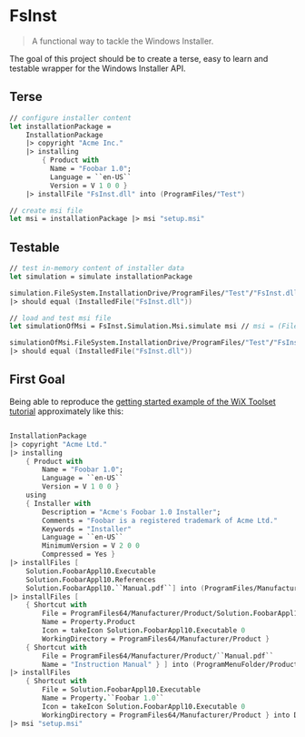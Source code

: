 # FsInst
> A functional way to tackle the Windows Installer.

The goal of this project should be to create a terse, easy to learn and testable wrapper for the Windows Installer API.

## Terse
```fsharp
// configure installer content
let installationPackage =
    InstallationPackage
    |> copyright "Acme Inc."
    |> installing
        { Product with
          Name = "Foobar 1.0";
          Language = ``en-US``
          Version = V 1 0 0 }
    |> installFile "FsInst.dll" into (ProgramFiles/"Test")

// create msi file
let msi = installationPackage |> msi "setup.msi"
```

## Testable
```fsharp
// test in-memory content of installer data
let simulation = simulate installationPackage

simulation.FileSystem.InstallationDrive/ProgramFiles/"Test"/"FsInst.dll"
|> should equal (InstalledFile("FsInst.dll"))

// load and test msi file
let simulationOfMsi = FsInst.Simulation.Msi.simulate msi // msi = (FileInfo("setup.msi"))

simulationOfMsi.FileSystem.InstallationDrive/ProgramFiles/"Test"/"FsInst.dll"
|> should equal (InstalledFile("FsInst.dll"))
```

## First Goal
Being able to reproduce the [getting started example of the WiX Toolset tutorial](https://www.firegiant.com/wix/tutorial/getting-started/) approximately like this:
```fsharp

InstallationPackage
|> copyright "Acme Ltd."
|> installing
    { Product with
        Name = "Foobar 1.0";
        Language = ``en-US``
        Version = V 1 0 0 }
    using
    { Installer with
        Description = "Acme's Foobar 1.0 Installer";
        Comments = "Foobar is a registered trademark of Acme Ltd."
        Keywords = "Installer"
        Language = ``en-US``
        MinimumVersion = V 2 0 0
        Compressed = Yes }
|> installFiles [
    Solution.FoobarAppl10.Executable
    Solution.FoobarAppl10.References
    Solution.FoobarAppl10.``Manual.pdf``] into (ProgramFiles/Manufacturer/Product)
|> installFiles [
    { Shortcut with
        File = ProgramFiles64/Manufacturer/Product/Solution.FoobarAppl10.Executable.Filename
        Name = Property.Product
        Icon = takeIcon Solution.FoobarAppl10.Executable 0
        WorkingDirectory = ProgramFiles64/Manufacturer/Product }
    { Shortcut with
        File = ProgramFiles64/Manufacturer/Product/``Manual.pdf``
        Name = "Instruction Manual" } ] into (ProgramMenuFolder/Product)
|> installFiles
    { Shortcut with
        File = Solution.FoobarAppl10.Executable
        Name = Property.``Foobar 1.0``
        Icon = takeIcon Solution.FoobarAppl10.Executable 0
        WorkingDirectory = ProgramFiles64/Manufacturer/Product } into DesktopFolder
|> msi "setup.msi"
```

